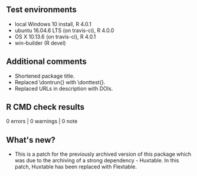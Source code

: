 ## Test environments
* local Windows 10 install, R 4.0.1
* ubuntu 16.04.6 LTS (on travis-ci), R 4.0.0
* OS X 10.13.6 (on travis-ci), R 4.0.1
* win-builder (R devel)

## Additional comments
* Shortened package title.
* Replaced \dontrun{} with \donttest{}. 
* Replaced URLs in description with DOIs. 

## R CMD check results

0 errors | 0 warnings | 0 note

## What's new?
* This is a patch for the previously archived version of this package which was due to the archiving of a strong dependency - Huxtable. In this patch, Huxtable has been replaced with Flextable.

